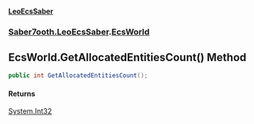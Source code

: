 #### [LeoEcsSaber](index.md 'index')
### [Saber7ooth.LeoEcsSaber](Saber7ooth.LeoEcsSaber.md 'Saber7ooth.LeoEcsSaber').[EcsWorld](EcsWorld.md 'Saber7ooth.LeoEcsSaber.EcsWorld')

## EcsWorld.GetAllocatedEntitiesCount() Method

```csharp
public int GetAllocatedEntitiesCount();
```

#### Returns
[System.Int32](https://docs.microsoft.com/en-us/dotnet/api/System.Int32 'System.Int32')